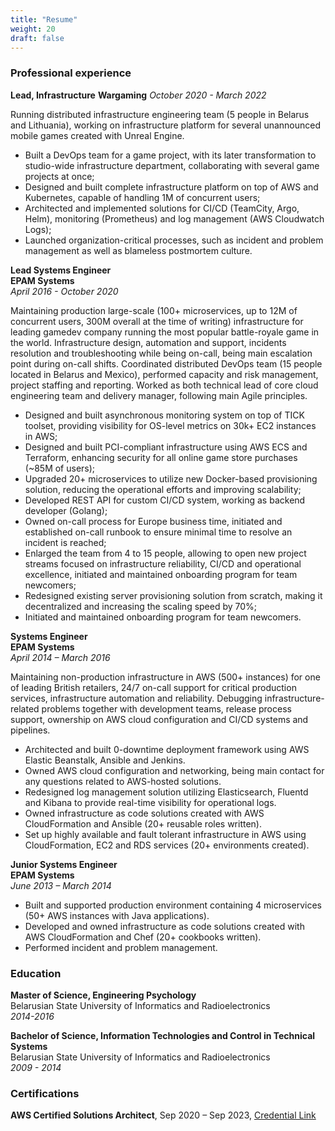 ```yaml
---
title: "Resume"
weight: 20
draft: false
---
```


### Professional experience

**Lead, Infrastructure**
**Wargaming**
*October 2020 - March 2022*

Running distributed infrastructure engineering team (5 people in Belarus and Lithuania), working on infrastructure platform for several unannounced mobile games created with Unreal Engine.
* Built a DevOps team for a game project, with its later transformation to studio-wide infrastructure department, collaborating with several game projects at once;
* Designed and built complete infrastructure platform on top of AWS and Kubernetes, capable of handling 1M of concurrent users;
* Architected and implemented solutions for CI/CD (TeamCity, Argo, Helm), monitoring (Prometheus) and log management (AWS Cloudwatch Logs);
* Launched organization-critical processes, such as incident and problem management as well as blameless postmortem culture.

**Lead Systems Engineer**  
**EPAM Systems**  
*April 2016 - October 2020*  

Maintaining production large-scale (100+ microservices, up to 12M of concurrent users, 300M overall at the time of writing) infrastructure for leading gamedev company running the most popular battle-royale game in the world. Infrastructure design, automation and support, incidents resolution and troubleshooting while being on-call, being main escalation point during on-call shifts. Coordinated distributed DevOps team (15 people located in Belarus and Mexico), performed capacity and risk management, project staffing and reporting. Worked as both technical lead of core cloud engineering team and delivery manager, following main Agile principles.
* Designed and built asynchronous monitoring system on top of TICK toolset, providing visibility for OS-level metrics on 30k+ EC2 instances in AWS;
* Designed and built PCI-compliant infrastructure using AWS ECS and Terraform, enhancing security for all online game store purchases (~85M of users);
* Upgraded 20+ microservices to utilize new Docker-based provisioning solution, reducing the operational efforts and improving scalability;
* Developed REST API for custom CI/CD system, working as backend developer (Golang);
* Owned on-call process for Europe business time, initiated and established on-call runbook to ensure minimal time to resolve an incident is reached;
* Enlarged the team from 4 to 15 people, allowing to open new project streams focused on infrastructure reliability, CI/CD and operational excellence, initiated and maintained onboarding program for team newcomers;
* Redesigned existing server provisioning solution from scratch, making it decentralized
and increasing the scaling speed by 70%;
* Initiated and maintained onboarding program for team newcomers.

**Systems Engineer**  
**EPAM Systems**  
*April 2014 – March 2016*  

Maintaining non-production infrastructure in AWS (500+ instances) for one of leading British retailers, 24/7 on-call support for critical production services, infrastructure automation and reliability. Debugging infrastructure-related problems together with development teams, release process support, ownership on AWS cloud configuration and CI/CD systems and pipelines.
* Architected and built 0-downtime deployment framework using AWS Elastic Beanstalk, Ansible and Jenkins.
* Owned AWS cloud configuration and networking, being main contact for any questions related to AWS-hosted solutions.
* Redesigned log management solution utilizing Elasticsearch, Fluentd and Kibana to provide real-time visibility for operational logs.
* Owned infrastructure as code solutions created with AWS CloudFormation and Ansible (20+ reusable roles written).
* Set up highly available and fault tolerant infrastructure in AWS using CloudFormation, EC2 and RDS services (20+ environments created).


**Junior Systems Engineer**  
**EPAM Systems**  
*June 2013 – March 2014*  

* Built and supported production environment containing 4 microservices (50+ AWS instances with Java applications).
* Developed and owned infrastructure as code solutions created with AWS CloudFormation and Chef (20+ cookbooks written).
* Performed incident and problem management.

### Education
**Master of Science, Engineering Psychology**  
Belarusian State University of Informatics and Radioelectronics  
*2014-2016*  

**Bachelor of Science, Information Technologies and Control in Technical Systems**  
Belarusian State University of Informatics and Radioelectronics  
*2009 - 2014*  

### Certifications
**AWS Certified Solutions Architect**,
Sep 2020 – Sep 2023, [Credential Link](https://www.credly.com/badges/a4113ff8-fe86-4322-ba94-97b5e8dc5279/public_url)